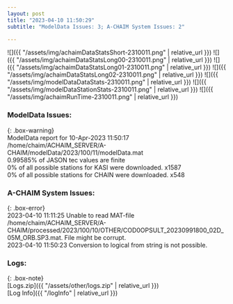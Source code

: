 ```yaml
---
layout: post
title: "2023-04-10 11:50:29"
subtitle: "ModelData Issues: 3; A-CHAIM System Issues: 2"

---
```


![]({{ "/assets/img/achaimDataStatsShort-2310011.png" | relative_url }})
![]({{ "/assets/img/achaimDataStatsLong00-2310011.png" | relative_url }})
![]({{ "/assets/img/achaimDataStatsLong01-2310011.png" | relative_url }})
![]({{ "/assets/img/achaimDataStatsLong02-2310011.png" | relative_url }})
![]({{ "/assets/img/modelDataDataStats-2310011.png" | relative_url }})
![]({{ "/assets/img/modelDataStationStats-2310011.png" | relative_url }})
![]({{ "/assets/img/achaimRunTime-2310011.png" | relative_url }})


### ModelData Issues:  
  
{: .box-warning}  
 ModelData report for 10-Apr-2023 11:50:17   
 /home/chaim/ACHAIM_SERVER/A-CHAIM/modelData/2023/100/11/modelData.mat   
 0.99585% of JASON tec values are finite   
 0% of all possible stations for KASI were downloaded. x1587   
 0% of all possible stations for CHAIN were downloaded. x548   
  
### A-CHAIM System Issues:  
  
{: .box-error}  
2023-04-10 11:11:25 Unable to read MAT-file /home/chaim/ACHAIM_SERVER/A-CHAIM/processed/2023/100/10/OTHER/COD0OPSULT_20230991800_02D_05M_ORB.SP3.mat. File might be corrupt.  
2023-04-10 11:50:23 Conversion to logical from string is not possible.  

### Logs:  
  
{: .box-note}  
[Logs.zip]({{ "/assets/other/logs.zip" | relative_url }})  
[Log Info]({{ "/logInfo" | relative_url }})  
